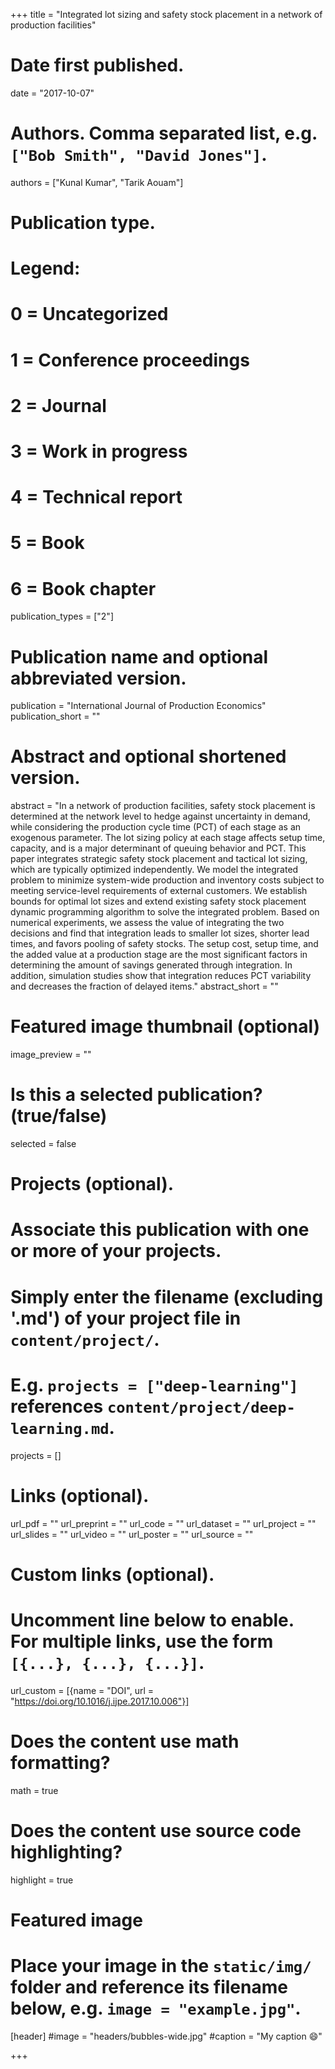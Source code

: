 +++
title = "Integrated lot sizing and safety stock placement in a network of production facilities"

# Date first published.
date = "2017-10-07"

# Authors. Comma separated list, e.g. `["Bob Smith", "David Jones"]`.
authors = ["Kunal Kumar", "Tarik Aouam"]

# Publication type.
# Legend:
# 0 = Uncategorized
# 1 = Conference proceedings
# 2 = Journal
# 3 = Work in progress
# 4 = Technical report
# 5 = Book
# 6 = Book chapter
publication_types = ["2"]

# Publication name and optional abbreviated version.
publication = "International Journal of Production Economics"
publication_short = ""

# Abstract and optional shortened version.
abstract = "In a network of production facilities, safety stock placement is determined at the network level to hedge against uncertainty in demand, while considering the production cycle time (PCT) of each stage as an exogenous parameter. The lot sizing policy at each stage affects setup time, capacity, and is a major determinant of queuing behavior and PCT. This paper integrates strategic safety stock placement and tactical lot sizing, which are typically optimized independently. We model the integrated problem to minimize system-wide production and inventory costs subject to meeting service-level requirements of external customers. We establish bounds for optimal lot sizes and extend existing safety stock placement dynamic programming algorithm to solve the integrated problem. Based on numerical experiments, we assess the value of integrating the two decisions and find that integration leads to smaller lot sizes, shorter lead times, and favors pooling of safety stocks. The setup cost, setup time, and the added value at a production stage are the most significant factors in determining the amount of savings generated through integration. In addition, simulation studies show that integration reduces PCT variability and decreases the fraction of delayed items."
abstract_short = ""

# Featured image thumbnail (optional)
image_preview = ""

# Is this a selected publication? (true/false)
selected = false

# Projects (optional).
#   Associate this publication with one or more of your projects.
#   Simply enter the filename (excluding '.md') of your project file in `content/project/`.
#   E.g. `projects = ["deep-learning"]` references `content/project/deep-learning.md`.
projects = []

# Links (optional).
url_pdf = ""
url_preprint = ""
url_code = ""
url_dataset = ""
url_project = ""
url_slides = ""
url_video = ""
url_poster = ""
url_source = ""

# Custom links (optional).
#   Uncomment line below to enable. For multiple links, use the form `[{...}, {...}, {...}]`.
 url_custom = [{name = "DOI", url = "https://doi.org/10.1016/j.ijpe.2017.10.006"}]

# Does the content use math formatting?
math = true

# Does the content use source code highlighting?
highlight = true

# Featured image
# Place your image in the `static/img/` folder and reference its filename below, e.g. `image = "example.jpg"`.
[header]
#image = "headers/bubbles-wide.jpg"
#caption = "My caption 😄"

+++

